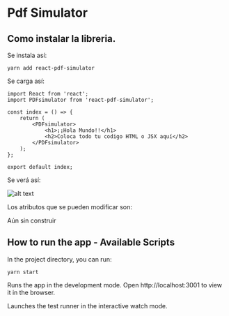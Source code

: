 

# Pdf Simulator
## Como instalar la libreria. 

Se instala así: 
    
    yarn add react-pdf-simulator

Se carga así: 

    import React from 'react';
    import PDFsimulator from 'react-pdf-simulator';

    const index = () => {
        return (
            <PDFsimulator>
                <h1>¡¡Hola Mundo!!</h1>
                <h2>Coloca todo tu codigo HTML o JSX aquí</h2>  
            </PDFsimulator>
        );
    };

    export default index;

Se verá así:

![alt text](https://image.ibb.co/k9w5y0/5.png)

Los atributos que se pueden modificar son:

Aún sin construir 

## How to run the app - Available Scripts
In the project directory, you can run:
```
yarn start
```

Runs the app in the development mode.
Open http://localhost:3001 to view it in the browser.


Launches the test runner in the interactive watch mode.


